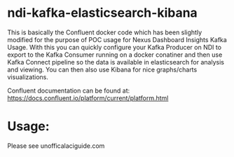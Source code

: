 # ndi-kafka-elasticsearch-kibana

This is basically the Confluent docker code which has been slightly modified for the purpose of POC usage for Nexus Dashboard Insights Kafka Usage.
With this you can quickly configure your Kafka Producer on NDI to export to the Kafka Consumer running on a docker conatiner and then use Kafka Connect
pipeline so the data is available in elasticsearch for analysis and viewing.  You can then also use Kibana for nice graphs/charts visualizations.

Confluent documentation can be found at: https://docs.confluent.io/platform/current/platform.html

# Usage:
Please see unofficalaciguide.com


